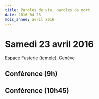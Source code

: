 ```yaml
---
title: Paroles de vie, paroles de mort
date: 2016-04-23
mois_annee: avril 2016
---
```


# Samedi 23 avril 2016

Espace Fusterie (temple), Genève

## Conférence (9h)

## Conférence (10h45)


